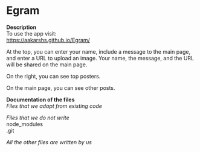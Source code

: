 # Egram

**Description**  
  To use the app visit:  
  https://aakarshs.github.io/Egram/

  At the top, you can enter your name, include a message to the main page, and enter a URL to upload an image.
  Your name, the message, and the URL will be shared on the main page.  

  On the right, you can see top posters.  
  
  On the main page, you can see other posts.

**Documentation of the files**  
  *Files that we adapt from existing code*  
  
  *Files that we do not write*  
    node_modules  
    .git
  
  *All the other files are written by us*  
  
  

